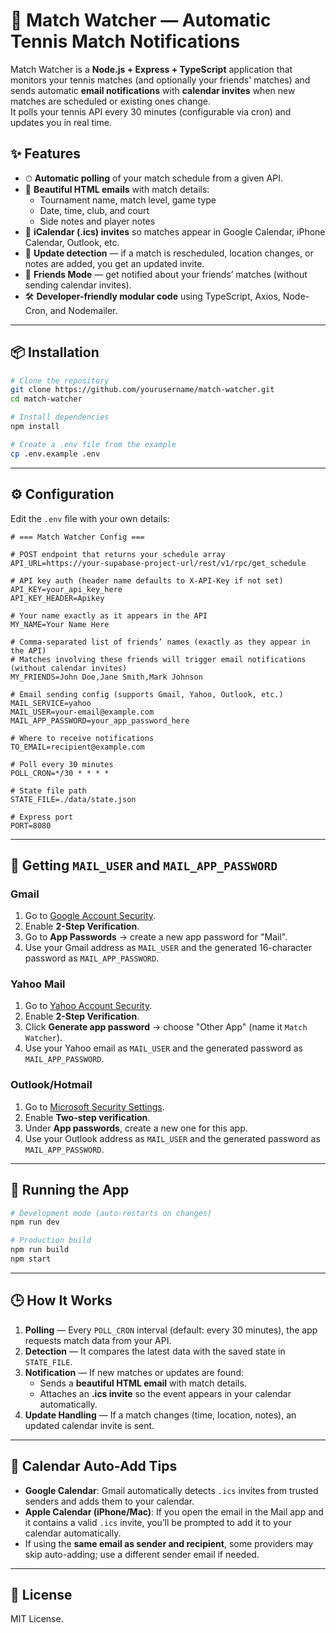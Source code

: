 # 📅 Match Watcher — Automatic Tennis Match Notifications

Match Watcher is a **Node.js + Express + TypeScript** application that monitors your tennis matches (and optionally your friends' matches) and sends automatic **email notifications** with **calendar invites** when new matches are scheduled or existing ones change.  
It polls your tennis API every 30 minutes (configurable via cron) and updates you in real time.

## ✨ Features

- ⏱ **Automatic polling** of your match schedule from a given API.
- 📩 **Beautiful HTML emails** with match details:
  - Tournament name, match level, game type
  - Date, time, club, and court
  - Side notes and player notes
- 📅 **iCalendar (.ics) invites** so matches appear in Google Calendar, iPhone Calendar, Outlook, etc.
- 🔄 **Update detection** — if a match is rescheduled, location changes, or notes are added, you get an updated invite.
- 👥 **Friends Mode** — get notified about your friends’ matches (without sending calendar invites).
- 🛠 **Developer-friendly modular code** using TypeScript, Axios, Node-Cron, and Nodemailer.

---

## 📦 Installation

```bash
# Clone the repository
git clone https://github.com/yourusername/match-watcher.git
cd match-watcher

# Install dependencies
npm install

# Create a .env file from the example
cp .env.example .env
```

---

## ⚙️ Configuration

Edit the `.env` file with your own details:

```env
# === Match Watcher Config ===

# POST endpoint that returns your schedule array
API_URL=https://your-supabase-project-url/rest/v1/rpc/get_schedule

# API key auth (header name defaults to X-API-Key if not set)
API_KEY=your_api_key_here
API_KEY_HEADER=Apikey

# Your name exactly as it appears in the API
MY_NAME=Your Name Here

# Comma-separated list of friends’ names (exactly as they appear in the API)
# Matches involving these friends will trigger email notifications (without calendar invites)
MY_FRIENDS=John Doe,Jane Smith,Mark Johnson

# Email sending config (supports Gmail, Yahoo, Outlook, etc.)
MAIL_SERVICE=yahoo
MAIL_USER=your-email@example.com
MAIL_APP_PASSWORD=your_app_password_here

# Where to receive notifications
TO_EMAIL=recipient@example.com

# Poll every 30 minutes
POLL_CRON=*/30 * * * *

# State file path
STATE_FILE=./data/state.json

# Express port
PORT=8080
```

---

## 📧 Getting `MAIL_USER` and `MAIL_APP_PASSWORD`

### Gmail

1. Go to [Google Account Security](https://myaccount.google.com/security).
2. Enable **2-Step Verification**.
3. Go to **App Passwords** → create a new app password for "Mail".
4. Use your Gmail address as `MAIL_USER` and the generated 16-character password as `MAIL_APP_PASSWORD`.

### Yahoo Mail

1. Go to [Yahoo Account Security](https://login.yahoo.com/account/security).
2. Enable **2-Step Verification**.
3. Click **Generate app password** → choose "Other App" (name it `Match Watcher`).
4. Use your Yahoo email as `MAIL_USER` and the generated password as `MAIL_APP_PASSWORD`.

### Outlook/Hotmail

1. Go to [Microsoft Security Settings](https://account.live.com/proofs/Manage).
2. Enable **Two-step verification**.
3. Under **App passwords**, create a new one for this app.
4. Use your Outlook address as `MAIL_USER` and the generated password as `MAIL_APP_PASSWORD`.

---

## 🚀 Running the App

```bash
# Development mode (auto-restarts on changes)
npm run dev

# Production build
npm run build
npm start
```

---

## 🕒 How It Works

1. **Polling** — Every `POLL_CRON` interval (default: every 30 minutes), the app requests match data from your API.
2. **Detection** — It compares the latest data with the saved state in `STATE_FILE`.
3. **Notification** — If new matches or updates are found:
   - Sends a **beautiful HTML email** with match details.
   - Attaches an **.ics invite** so the event appears in your calendar automatically.
4. **Update Handling** — If a match changes (time, location, notes), an updated calendar invite is sent.

---

## 📅 Calendar Auto-Add Tips

- **Google Calendar**: Gmail automatically detects `.ics` invites from trusted senders and adds them to your calendar.
- **Apple Calendar (iPhone/Mac)**: If you open the email in the Mail app and it contains a valid `.ics` invite, you’ll be prompted to add it to your calendar automatically.
- If using the **same email as sender and recipient**, some providers may skip auto-adding; use a different sender email if needed.

---

## 📜 License

MIT License.
